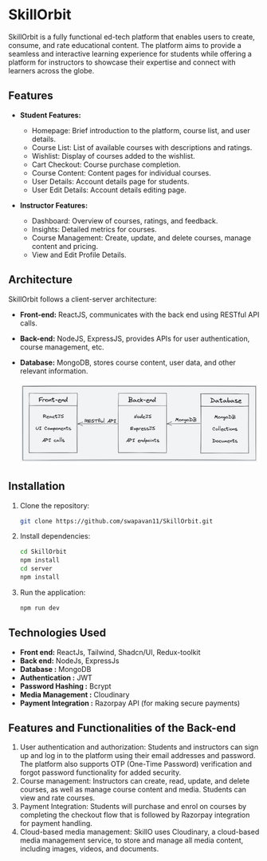# SkillOrbit

SkillOrbit is a fully functional ed-tech platform that enables users to create, consume, and rate educational content. The platform aims to provide a seamless and interactive learning experience for students while offering a platform for instructors to showcase their expertise and connect with learners across the globe.

## Features

- **Student Features:**

  - Homepage: Brief introduction to the platform, course list, and user details.
  - Course List: List of available courses with descriptions and ratings.
  - Wishlist: Display of courses added to the wishlist.
  - Cart Checkout: Course purchase completion.
  - Course Content: Content pages for individual courses.
  - User Details: Account details page for students.
  - User Edit Details: Account details editing page.
- **Instructor Features:**

  - Dashboard: Overview of courses, ratings, and feedback.
  - Insights: Detailed metrics for courses.
  - Course Management: Create, update, and delete courses, manage content and pricing.
  - View and Edit Profile Details.

## Architecture

SkillOrbit follows a client-server architecture:

- **Front-end:** ReactJS, communicates with the back end using RESTful API calls.
- **Back-end:** NodeJS, ExpressJS, provides APIs for user authentication, course management, etc.
- **Database:** MongoDB, stores course content, user data, and other relevant information.

  ![1707574164930](image/README/1707574164930.png)

## Installation

1. Clone the repository:
   ```sh
   git clone https://github.com/swapavan11/SkillOrbit.git
   ```
2. Install dependencies:
   ```sh
   cd SkillOrbit
   npm install
   cd server
   npm install
   ```
3. Run the application:
   ```sh
   npm run dev
   ```

## Technologies Used

- **Front end:** ReactJs, Tailwind, Shadcn/UI, Redux-toolkit
- **Back end:** NodeJs, ExpressJs
- **Database :** MongoDB
- **Authentication :** JWT
- **Password Hashing :** Bcrypt
- **Media Management :** Cloudinary
- **Payment Integration :** Razorpay API (for making secure payments)

## **Features and Functionalities of the Back-end**

1. User authentication and authorization: Students and instructors can sign up and log in to the platform using their email addresses and password. The platform also supports OTP (One-Time Password) verification and forgot password functionality for added security.
2. Course management: Instructors can create, read, update, and delete courses, as well as manage course content and media. Students can view and rate courses.
3. Payment Integration: Students will purchase and enrol on courses by completing the checkout flow that is followed by Razorpay integration for payment handling.
4. Cloud-based media management: SkillO uses Cloudinary, a cloud-based media management service, to store and manage all media content, including images, videos, and documents.
